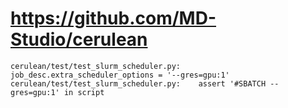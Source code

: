 # https://github.com/MD-Studio/cerulean

```console
cerulean/test/test_slurm_scheduler.py:    job_desc.extra_scheduler_options = '--gres=gpu:1'
cerulean/test/test_slurm_scheduler.py:    assert '#SBATCH --gres=gpu:1' in script

```
